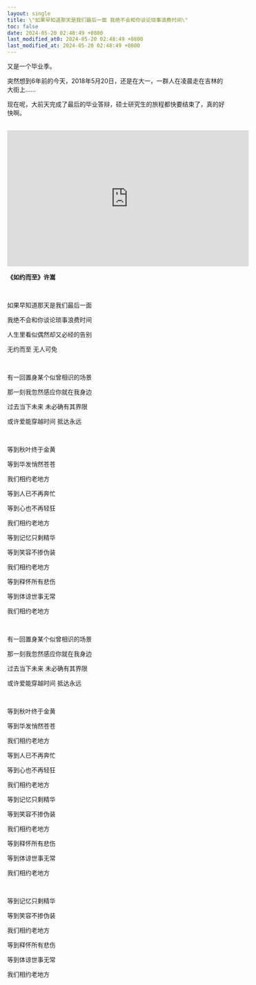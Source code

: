 ```yaml
---
layout: single
title: \"如果早知道那天是我们最后一面 我绝不会和你谈论琐事浪费时间\"
toc: false
date: 2024-05-20 02:48:49 +0800
last_modified_at0: 2024-05-20 02:48:49 +0800
last_modified_at: 2024-05-20 02:48:49 +0800
---
```


又是一个毕业季。

突然想到6年前的今天，2018年5月20日，还是在大一，一群人在凌晨走在吉林的大街上……

现在呢，大前天完成了最后的毕业答辩，硕士研究生的旅程都快要结束了，真的好快啊。

<br>


<iframe width="560" height="315" src="https://www.youtube.com/embed/7ie3N-z9Cqg?si=72zL1vVpPL84SFZH" title="YouTube video player" frameborder="0" allow="accelerometer; autoplay; clipboard-write; encrypted-media; gyroscope; picture-in-picture; web-share" referrerpolicy="strict-origin-when-cross-origin" allowfullscreen></iframe>

<br>

**《如约而至》许嵩**

<br>

如果早知道那天是我们最后一面

我绝不会和你谈论琐事浪费时间

人生里看似偶然却又必经的告别

无约而至 无人可免

<br>

有一回置身某个似曾相识的场景

那一刻我忽然感应你就在我身边

过去当下未来 未必确有其界限

或许爱能穿越时间 抵达永远

<br>

等到秋叶终于金黄

等到华发悄然苍苍

我们相约老地方

等到人已不再奔忙

等到心也不再轻狂

我们相约老地方

等到记忆只剩精华

等到笑容不掺伪装

我们相约老地方

等到释怀所有悲伤

等到体谅世事无常

我们相约老地方

<br>

有一回置身某个似曾相识的场景

那一刻我忽然感应你就在我身边

过去当下未来 未必确有其界限

或许爱能穿越时间 抵达永远

<br>

等到秋叶终于金黄

等到华发悄然苍苍

我们相约老地方

等到人已不再奔忙

等到心也不再轻狂

我们相约老地方

等到记忆只剩精华

等到笑容不掺伪装

我们相约老地方

等到释怀所有悲伤

等到体谅世事无常

我们相约老地方

<br>

等到记忆只剩精华

等到笑容不掺伪装

我们相约老地方

等到释怀所有悲伤

等到体谅世事无常

我们相约老地方

<br>